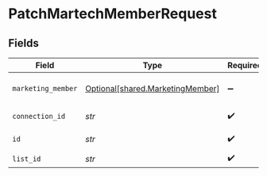 # PatchMartechMemberRequest


## Fields

| Field                                                                      | Type                                                                       | Required                                                                   | Description                                                                |
| -------------------------------------------------------------------------- | -------------------------------------------------------------------------- | -------------------------------------------------------------------------- | -------------------------------------------------------------------------- |
| `marketing_member`                                                         | [Optional[shared.MarketingMember]](../../models/shared/marketingmember.md) | :heavy_minus_sign:                                                         | A member represents a person                                               |
| `connection_id`                                                            | *str*                                                                      | :heavy_check_mark:                                                         | ID of the connection                                                       |
| `id`                                                                       | *str*                                                                      | :heavy_check_mark:                                                         | ID of the Member                                                           |
| `list_id`                                                                  | *str*                                                                      | :heavy_check_mark:                                                         | ID of the list                                                             |